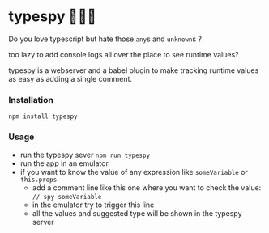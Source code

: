 # typespy 🕵🏻‍♂️

Do you love typescript but hate those `any`s and `unknown`s ?

too lazy to add console logs all over the place to see runtime values?

typespy is a webserver and a babel plugin to make tracking runtime values as easy as adding a single comment.

### Installation

`npm install typespy`

### Usage

- run the typespy sever `npm run typespy`
- run the app in an emulator
- if you want to know the value of any expression like `someVariable` or `this.props`
  - add a comment line like this one where you want to check the value: `// spy someVariable`
  - in the emulator try to trigger this line
  - all the values and suggested type will be shown in the typespy server
